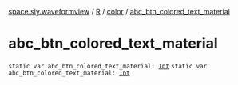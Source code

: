 [space.siy.waveformview](../../index.md) / [R](../index.md) / [color](index.md) / [abc_btn_colored_text_material](./abc_btn_colored_text_material.md)

# abc_btn_colored_text_material

`static var abc_btn_colored_text_material: `[`Int`](https://kotlinlang.org/api/latest/jvm/stdlib/kotlin/-int/index.html)
`static var abc_btn_colored_text_material: `[`Int`](https://kotlinlang.org/api/latest/jvm/stdlib/kotlin/-int/index.html)